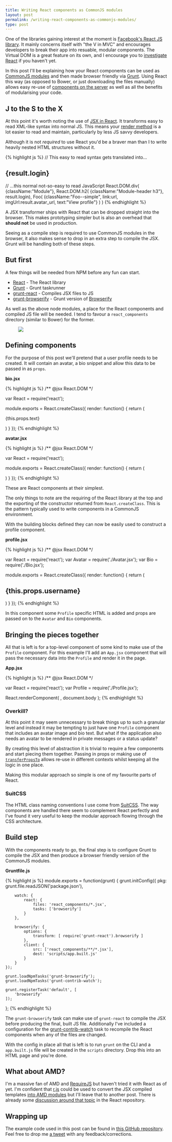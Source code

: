 ```yaml
---
title: Writing React components as CommonJS modules
layout: post
permalink: /writing-react-components-as-commonjs-modules/
type: post
---
```


One of the libraries gaining interest at the moment is [Facebook's React JS library](http://facebook.github.io/react/index.html). It mainly concerns itself with "the V in MVC" and encourages developers to break their app into resuable, modular components. The Virtual DOM is a great feature on its own, and I encourage you to [investigate React](http://facebook.github.io/react/blog/2013/06/05/why-react.html) if you haven't yet.

In this post I'll be explaining how your React components can be used as [CommonJS modules](http://nodejs.org/docs/latest/api/modules.html#modules_modules) and then made browser friendly via [Grunt](http://gruntjs.com). Using React this way (as opposed to Bower, or just downloading the files manually) allows easy re-use of [components on the server](https://github.com/facebook/react-page) as well as all the benefits of modularising your code.

## J to the S to the X

At this point it's worth noting the use of [JSX in React](http://facebook.github.io/react/docs/jsx-in-depth.html). It transforms easy to read XML-like syntax into normal JS. This means your [render method](http://facebook.github.io/react/docs/component-specs.html#render) is a lot easier to read and maintain, particularly by less JS savvy developers.

Although it is not _required_ to use React you'd be a braver man than I to write heavily nested HTML structures without it.

{% highlight js %}
// This easy to read syntax gets translated into...
<div className="Module">
    <h2 className="Module-header h3">{result.login}</h2>
    <Foo className="Foo--simple" link={url} imgUrl={result.avatar_url} text="View profile" />
</div>

// ...this normal not-so-easy to read JavaScript
React.DOM.div( {className:"Module"},
    React.DOM.h2( {className:"Module-header h3"}, result.login),
    Foo( {className:"Foo--simple", link:url, imgUrl:result.avatar_url, text:"View profile"} )
)
{% endhighlight %}

A JSX transformer ships with React that can be dropped straight into the browser. This makes prototyping simpler but is also an overhead that **should not** be used in production.

Seeing as a compile step is required to use CommonJS modules in the browser, it also makes sense to drop in an extra step to compile the JSX. Grunt will be handling both of these steps.

## But first

A few things will be needed from NPM before any fun can start.

* [React](https://npmjs.org/package/react) - The React library
* [Grunt](https://npmjs.org/package/grunt) - Grunt taskrunner
* [grunt-react](https://npmjs.org/package/grunt-react) - Compiles JSX files to JS
* [grunt-browserify](https://npmjs.org/package/grunt-browserify) - Grunt version of [Browserify](http://browserify.org/)

As well as the above node modules, a place for the React components and compiled JS file will be needed. I tend to favour a `react_components` directory (similar to Bower) for the former.

<figure class="Figure Figure--vSpaceLrg">
    <img class="Figure-img" src="/assets/images/posts/react-with-commonjs/initial-dir.png">
</figure>

## Defining components

For the purpose of this post we'll pretend that a user profile needs to be created. It will contain an avatar, a bio snippet and allow this data to be passed in as `props`.

**bio.jsx**

{% highlight js %}
/** @jsx React.DOM */

var React = require('react');

module.exports = React.createClass({
    render: function() {
        return (
            <div className="Bio">
                <p className="Bio-text">{this.props.text}</p>
            </div>
        )
    }
});
{% endhighlight %}

**avatar.jsx**

{% highlight js %}
/** @jsx React.DOM */

var React = require('react');

module.exports = React.createClass({
    render: function() {
        return (
            <div className="Avatar">
                <img className="Avatar-img" src={this.props.imgSrc} alt="" />
            </div>
        )
    }
});
{% endhighlight %}

These are React components at their simplest.

The only things to note are the requiring of the React library at the top and the exporting of the constructor returned from `React.createClass`. This is the pattern typically used to write components in a CommonJS environment.

With the building blocks defined they can now be easily used to construct a profile component.

**profile.jsx**

{% highlight js %}
/** @jsx React.DOM */

var React  = require('react');
var Avatar = require('./Avatar.jsx');
var Bio    = require('./Bio.jsx');

module.exports = React.createClass({
    render: function() {
        return (
            <div className="Profile">
                <h2 className="Profile-title">{this.props.username}</h2>
                <div className="Profile-body">
                    <Avatar imgSrc={this.props.avatar} />
                    <Bio text={this.props.bio} />
                </div>
            </div>
        )
    }
});
{% endhighlight %}

In this component some `Profile` specific HTML is added and props are passed on to the `Avatar` and `Bio` components.

## Bringing the pieces together

All that is left is for a top-level component of some kind to make use of the `Profile` component. For this example I'll add an `App.jsx` component that will pass the necessary data into the `Profile` and render it in the page.

**App.jsx**

{% highlight js %}
/** @jsx React.DOM */

var React   = require('react');
var Profile = require('./Profile.jsx');

React.renderComponent(
    <Profile
        username="Simon"
        bio="My name is Simon. I make websites"
        avatar="http://simonsmith.io/assets/images/me.jpg"
    />,
    document.body
);
{% endhighlight %}

### Overkill?

At this point it may seem unnecessary to break things up to such a granular level and instead it may be tempting to just have one `Profile` component that includes an avatar image and bio text. But what if the application also needs an avatar to be rendered in private messages or a status update?

By creating this level of abstraction it is trivial to require a few components and start piecing them together. Passing in props or making use of [`transferPropsTo`](http://facebook.github.io/react/docs/component-api.html#transferpropsto) allows re-use in different contexts whilst keeping all the logic in one place.

Making this modular approach so simple is one of my favourite parts of React.

### SuitCSS

The HTML class naming conventions I use come from [SuitCSS](https://github.com/suitcss/suit/blob/master/doc/README.md). The way components are handled there seem to complement React perfectly and I've found it very useful to keep the modular approach flowing through the CSS architecture.

## Build step

With the components ready to go, the final step is to configure Grunt to compile the JSX and then produce a browser friendly version of the CommonJS modules.

**Gruntfile.js**

{% highlight js %}
module.exports = function(grunt) {
    grunt.initConfig({
        pkg: grunt.file.readJSON('package.json'),

        watch: {
            react: {
                files: 'react_components/*.jsx',
                tasks: ['browserify']
            }
        },

        browserify: {
            options: {
                transform: [ require('grunt-react').browserify ]
            },
            client: {
                src: ['react_components/**/*.jsx'],
                dest: 'scripts/app.built.js'
            }
        }
    });

    grunt.loadNpmTasks('grunt-browserify');
    grunt.loadNpmTasks('grunt-contrib-watch');

    grunt.registerTask('default', [
        'browserify'
    ]);
};
{% endhighlight %}

The `grunt-browserify` task can make use of `grunt-react` to compile the JSX before producing the final, built JS file. Additionally I've included a configuration for the [grunt-contrib-watch](https://github.com/gruntjs/grunt-contrib-watch) task to recompile the React components when any of the files are changed.

With the config in place all that is left is to run `grunt` on the CLI and a `app.built.js` file will be created in the `scripts` directory. Drop this into an HTML page and you're done.

## What about AMD?

I'm a massive fan of AMD and [RequireJS](http://requirejs.org) but haven't tried it with React as of yet. I'm confident that [r.js](https://github.com/jrburke/r.js/) could be used to convert the JSX compiled templates [into AMD modules](https://github.com/jrburke/r.js/blob/master/build/example.build.js#L562) but I'll leave that to another post. There is already some [discussion around that topic](https://github.com/facebook/react/issues/28) in the React repository.

## Wrapping up

The example code used in this post can be found in [this GitHub repository](https://github.com/simonsmith/react-commonjs-example). Feel free to drop me [a tweet](http://twitter.com/blinkdesign) with any feedback/corrections.
